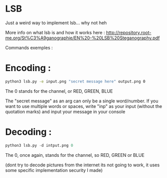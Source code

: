 # LSB
Just a weird way to implement lsb... why not heh


More info on what lsb is and how it works here : http://repository.root-me.org/St%C3%A9ganographie/EN%20-%20LSB%20Steganography.pdf


Commands exemples : 

# Encoding : 

```bash
python3 lsb.py -e input.png "secret message here" output.png 0
```

The 0 stands for the channel, or RED, GREEN, BLUE 

The "secret message" as an arg can only be a single word/number. If you want to use multiple words or spaces, write "inp" as your input (without the quotation marks) and input your message in your console

# Decoding : 

```py
python3 lsb.py -d intput.png 0
```

The 0, once again, stands for the channel, so RED, GREEN or BLUE 

(dont try to decode pictures from the internet its not going to work, it uses some specific implementation security I made)
